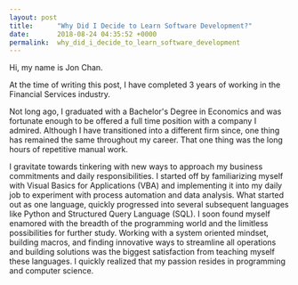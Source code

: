 ```yaml
---
layout: post
title:      "Why Did I Decide to Learn Software Development?"
date:       2018-08-24 04:35:52 +0000
permalink:  why_did_i_decide_to_learn_software_development
---
```



Hi, my name is Jon Chan. 

At the time of writing this post, I have completed 3 years of working in the Financial Services industry. 

Not long ago, I graduated with a Bachelor's Degree in Economics and was fortunate enough to be offered a full time position with a company I admired. Although I have transitioned into a different firm since, one thing has remained the same throughout my career. That one thing was the long hours of repetitive manual work.

I gravitate towards tinkering with new ways to approach my business commitments and daily responsibilities. I started off by familiarizing myself with Visual Basics for Applications (VBA) and implementing it into my daily job to experiment with process automation and data analysis. What started out as one language, quickly progressed into several subsequent languages like Python and Structured Query Language (SQL). I soon found myself enamored with the breadth of the programming world and the limitless possibilities for further study. Working with a system oriented mindset, building macros, and finding innovative ways to streamline all operations and building solutions was the biggest satisfaction from teaching myself these languages. I quickly realized that my passion resides in programming and computer science.

